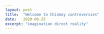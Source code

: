 ```yaml
---
layout: post
title:  "Welcome to Chinmoy controversies"
date:   2020-06-25
excerpt: "imagination direct reality"
---
```

